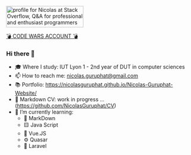 <a href="https://stackoverflow.com/users/19390218/nicolas"><img src="https://stackoverflow.com/users/flair/19390218.png" width="208" height="58" alt="profile for Nicolas at Stack Overflow, Q&amp;A for professional and enthusiast programmers" title="profile for Nicolas at Stack Overflow, Q&amp;A for professional and enthusiast programmers"></a>

[💣 CODE WARS ACCOUNT 💣](https://www.codewars.com/users/Nicolas%20Guruphat)</span>


### Hi there 👋
- 🎓 Where I study: IUT Lyon 1 - 2nd year of DUT in computer sciences  
- 📫 How to reach me: nicolas.guruphat@gmail.com
- 📚 Portfolio: https://nicolasguruphat.github.io/Nicolas-Guruphat-Website/
- 📃 Markdown CV: work in progress ... (https://github.com/NicolasGuruphat/CV)
- 🌱 I’m currently learning:  
   - 📑 MarkDown
   - 🟨 Java Script
   - 👀 Vue.JS
   - ⚙️ Quasar 
   - 🔴 Laravel

<!--
   - ➕ C++
   - ☁️ Cloud Computing
   - 🎵 Symfony 
**NicolasGuruphat/NicolasGuruphat** is a ✨ _special_ ✨ repository because its `README.md` (this file) appears on your GitHub profile.

Here are some ideas to get you started:

- 🔭 I’m currently working on ...
- 🌱 I’m currently learning ...
- 👯 I’m looking to collaborate on ...
- 🤔 I’m looking for help with ...
- 💬 Ask me about ...

- 😄 Pronouns: ...
- ⚡ Fun fact: ...
-->
